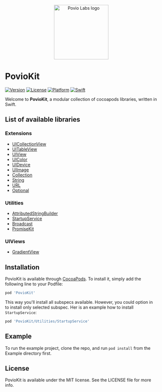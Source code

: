 <p align="center">
  <img src="./PovioLabs_logo.png" alt="Povio Labs logo" height="180">
</p>

# PovioKit

[![Version](https://img.shields.io/cocoapods/v/PovioKit.svg?style=flat)](https://cocoapods.org/pods/PovioKit)
[![License](https://img.shields.io/cocoapods/l/PovioKit.svg?style=flat)](https://cocoapods.org/pods/PovioKit)
[![Platform](https://img.shields.io/cocoapods/p/PovioKit.svg?style=flat)](https://cocoapods.org/pods/PovioKit)
[![Swift](https://img.shields.io/badge/Swift-5.0-orange.svg?style=flat)](https://swift.org/blog/swift-5-released/)

Welcome to **PovioKit**, a modular collection of cocoapods libraries, written in Swift.

## List of available libraries

### Extensions
* [UICollectionView](/PovioKit/Classes/Extensions/UIKit/UICollectionView+Povio.swift)
* [UITableView](/PovioKit/Classes/Extensions/UIKit/UITableView+Povio.swift)
* [UIView](/PovioKit/Classes/Extensions/UIKit/UIView+Povio.swift)
* [UIColor](/PovioKit/Classes/Extensions/UIKit/UIColor+Povio.swift)
* [UIDevice](/PovioKit/Classes/Extensions/UIKit/UIDevice+Povio.swift)
* [UIImage](/PovioKit/Classes/Extensions/UIKit/UIImage+Povio.swift)
* [Collection](/PovioKit/Classes/Extensions/Foundation/Collection+Povio.swift)
* [String](/PovioKit/Classes/Extensions/Foundation/String+Povio.swift)
* [URL](/PovioKit/Classes/Extensions/Foundation/URL+Povio.swift)
* [Optional](/PovioKit/Classes/Extensions/Foundation/Optional+Povio.swift)

### Utilities
* [AttributedStringBuilder](/PovioKit/Classes/Utilities/AttributedStringBuilder/)
* [StartupService](/PovioKit/Classes/Utilities/StartupService/)
* [Broadcast](/PovioKit/Classes/Utilities/Broadcast/)
* [PromiseKit](/PovioKit/Classes/Utilities/PromiseKit/)


### UIViews
* [GradientView](/PovioKit/Classes/Views/GradientView/)

## Installation

PovioKit is available through [CocoaPods](https://cocoapods.org). To install
it, simply add the following line to your Podfile:

```ruby
pod 'PovioKit'
```

This way you'll install all subspecs available. However, you could option in to install only selected subspec. Her is an example how to install `StartupService`:

```ruby
pod 'PovioKit/Utilities/StartupService'
```

## Example

To run the example project, clone the repo, and run `pod install` from the Example directory first.


## License

PovioKit is available under the MIT license. See the LICENSE file for more info.
